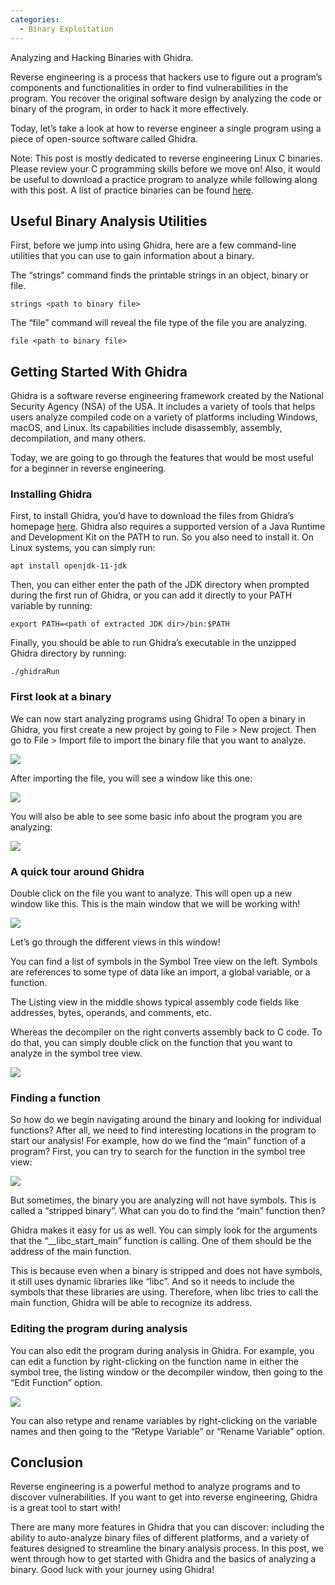 ```yaml
---
categories:
  - Binary Exploitation
---
```


Analyzing and Hacking Binaries with Ghidra.

Reverse engineering is a process that hackers use to figure out a program’s components and functionalities in order to find vulnerabilities in the program. You recover the original software design by analyzing the code or binary of the program, in order to hack it more effectively.

Today, let’s take a look at how to reverse engineer a single program using a piece of open-source software called Ghidra.

Note: This post is mostly dedicated to reverse engineering Linux C binaries. Please review your C programming skills before we move on! Also, it would be useful to download a practice program to analyze while following along with this post. A list of practice binaries can be found [here](https://crackmes.one/).

## Useful Binary Analysis Utilities
First, before we jump into using Ghidra, here are a few command-line utilities that you can use to gain information about a binary.

The “strings” command finds the printable strings in an object, binary or file.

```strings <path to binary file>```

The “file” command will reveal the file type of the file you are analyzing.

```file <path to binary file>```

## Getting Started With Ghidra
Ghidra is a software reverse engineering framework created by the National Security Agency (NSA) of the USA. It includes a variety of tools that helps users analyze compiled code on a variety of platforms including Windows, macOS, and Linux. Its capabilities include disassembly, assembly, decompilation, and many others.

Today, we are going to go through the features that would be most useful for a beginner in reverse engineering.

### Installing Ghidra
First, to install Ghidra, you’d have to download the files from Ghidra’s homepage [here](https://ghidra-sre.org/).
Ghidra also requires a supported version of a Java Runtime and Development Kit on the PATH to run. So you also need to install it. On Linux systems, you can simply run:

```apt install openjdk-11-jdk```

Then, you can either enter the path of the JDK directory when prompted during the first run of Ghidra, or you can add it directly to your PATH variable by running:

```export PATH=<path of extracted JDK dir>/bin:$PATH```

Finally, you should be able to run Ghidra’s executable in the unzipped Ghidra directory by running:

```./ghidraRun```

### First look at a binary
We can now start analyzing programs using Ghidra! To open a binary in Ghidra, you first create a new project by going to File > New project. Then go to File > Import file to import the binary file that you want to analyze.

![](https://github.com/vkili/blog/raw/master/assets/images/binary-01.png)

After importing the file, you will see a window like this one:

![](https://github.com/vkili/blog/raw/master/assets/images/binary-02.png)

You will also be able to see some basic info about the program you are analyzing:

![](https://github.com/vkili/blog/raw/master/assets/images/binary-03.png)

### A quick tour around Ghidra
Double click on the file you want to analyze. This will open up a new window like this. This is the main window that we will be working with!

![](https://github.com/vkili/blog/raw/master/assets/images/binary-04.png)

Let’s go through the different views in this window!

You can find a list of symbols in the Symbol Tree view on the left. Symbols are references to some type of data like an import, a global variable, or a function.

The Listing view in the middle shows typical assembly code fields like addresses, bytes, operands, and comments, etc.

Whereas the decompiler on the right converts assembly back to C code. To do that, you can simply double click on the function that you want to analyze in the symbol tree view.

![](https://github.com/vkili/blog/raw/master/assets/images/binary-05.png)

### Finding a function
So how do we begin navigating around the binary and looking for individual functions? After all, we need to find interesting locations in the program to start our analysis!
For example, how do we find the “main” function of a program? First, you can try to search for the function in the symbol tree view:

![](https://github.com/vkili/blog/raw/master/assets/images/binary-06.png)

But sometimes, the binary you are analyzing will not have symbols. This is called a “stripped binary”. What can you do to find the “main” function then?

Ghidra makes it easy for us as well. You can simply look for the arguments that the “\__libc_start_main” function is calling. One of them should be the address of the main function. 

This is because even when a binary is stripped and does not have symbols, it still uses dynamic libraries like “libc”. And so it needs to include the symbols that these libraries are using. Therefore, when libc tries to call the main function, Ghidra will be able to recognize its address. 

### Editing the program during analysis 
You can also edit the program during analysis in Ghidra. For example, you can edit a function by right-clicking on the function name in either the symbol tree, the listing window or the decompiler window, then going to the “Edit Function” option.

![](https://github.com/vkili/blog/raw/master/assets/images/binary-07.png)

You can also retype and rename variables by right-clicking on the variable names and then going to the “Retype Variable” or “Rename Variable” option.

## Conclusion
Reverse engineering is a powerful method to analyze programs and to discover vulnerabilities. If you want to get into reverse engineering, Ghidra is a great tool to start with!

There are many more features in Ghidra that you can discover: including the ability to auto-analyze binary files of different platforms, and a variety of features designed to streamline the binary analysis process. In this post, we went through how to get started with Ghidra and the basics of analyzing a binary. Good luck with your journey using Ghidra!
